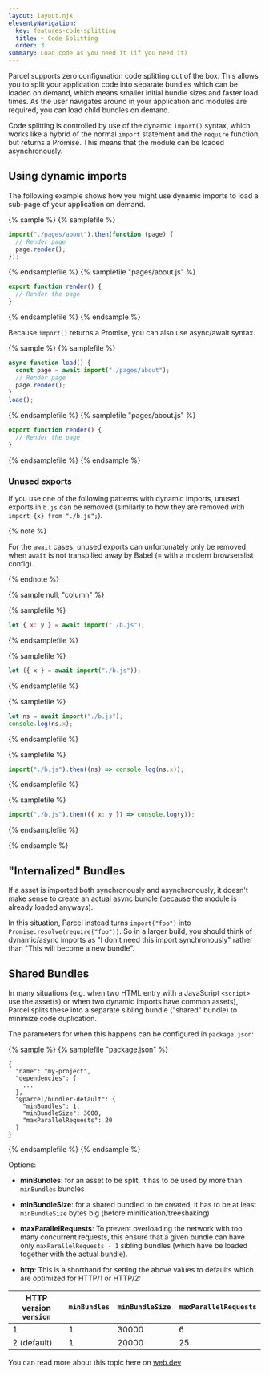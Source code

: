 ```yaml
---
layout: layout.njk
eleventyNavigation:
  key: features-code-splitting
  title: ✂️ Code Splitting
  order: 3
summary: Load code as you need it (if you need it)
---
```


Parcel supports zero configuration code splitting out of the box. This allows you to split your application code into separate bundles which can be loaded on demand, which means smaller initial bundle sizes and faster load times. As the user navigates around in your application and modules are required, you can load child bundles on demand.

Code splitting is controlled by use of the dynamic `import()` syntax, which works like a hybrid of the normal `import` statement and the `require` function, but returns a Promise. This means that the module can be loaded asynchronously.

## Using dynamic imports

The following example shows how you might use dynamic imports to load a sub-page of your application on demand.

{% sample %}
{% samplefile %}

```js
import("./pages/about").then(function (page) {
  // Render page
  page.render();
});
```

{% endsamplefile %}
{% samplefile "pages/about.js" %}

```js
export function render() {
  // Render the page
}
```

{% endsamplefile %}
{% endsample %}

Because `import()` returns a Promise, you can also use async/await syntax.

{% sample %}
{% samplefile %}

```js
async function load() {
  const page = await import("./pages/about");
  // Render page
  page.render();
}
load();
```

{% endsamplefile %}
{% samplefile "pages/about.js" %}

```js
export function render() {
  // Render the page
}
```

{% endsamplefile %}
{% endsample %}

### Unused exports

If you use one of the following patterns with dynamic imports, unused exports in `b.js` can be removed (similarly to how they are removed with `import {x} from "./b.js";`).

{% note %}

For the `await` cases, unused exports can unfortunately only be removed when `await` is not transpilied away by Babel (= with a modern browserslist config).

{% endnote %}

{% sample null, "column" %}

{% samplefile %}

```js
let { x: y } = await import("./b.js");
```

{% endsamplefile %}

{% samplefile %}

```js
let ({ x } = await import("./b.js"));
```

{% endsamplefile %}

{% samplefile %}

```js
let ns = await import("./b.js");
console.log(ns.x);
```

{% endsamplefile %}

{% samplefile %}

```js
import("./b.js").then((ns) => console.log(ns.x));
```

{% endsamplefile %}

{% samplefile %}

```js
import("./b.js").then(({ x: y }) => console.log(y));
```

{% endsamplefile %}

{% endsample %}

## "Internalized" Bundles

If a asset is imported both synchronously and asynchronously, it doesn't make sense to create an actual async bundle (because the module is already loaded anyways).

In this situation, Parcel instead turns `import("foo")` into `Promise.resolve(require("foo"))`. So in a larger build, you should think of dynamic/async imports as "I don't need this import synchronously" rather than "This will become a new bundle".

## Shared Bundles

In many situations (e.g. when two HTML entry with a JavaScript `<script>` use the asset(s) or when two dynamic imports have common assets), Parcel splits these into a separate sibling bundle ("shared" bundle) to minimize code duplication.

The parameters for when this happens can be configured in `package.json`:

{% sample %}
{% samplefile "package.json" %}

```json5
{
  "name": "my-project",
  "dependencies": {
    ...
  },
  "@parcel/bundler-default": {
    "minBundles": 1,
    "minBundleSize": 3000,
    "maxParallelRequests": 20
  }
}
```

{% endsamplefile %}
{% endsample %}

Options:

- **minBundles**: for an asset to be split, it has to be used by more than `minBundles` bundles
- **minBundleSize**: for a shared bundled to be created, it has to be at least `minBundleSize` bytes big (before minification/treeshaking)
- **maxParallelRequests**: To prevent overloading the network with too many concurrent requests, this ensure that a given bundle can have only `maxParallelRequests - 1` sibling bundles (which have be loaded together with the actual bundle).

- **http**: This is a shorthand for setting the above values to defaults which are optimized for HTTP/1 or HTTP/2:

| HTTP version `version` | `minBundles` | `minBundleSize` | `maxParallelRequests` |
| ---------------------- | ------------ | --------------- | --------------------- |
| 1                      | 1            | 30000           | 6                     |
| 2 (default)            | 1            | 20000           | 25                    |

You can read more about this topic here on [web.dev](https://web.dev/granular-chunking-nextjs/)

<!--

## Bundle resolution

TODO ???

Parcel infers the location of bundles automatically. This is done in the [bundle-url](https://github.com/parcel-bundler/parcel/blob/master/packages/core/parcel-bundler/src/builtins/bundle-url.js) module, and uses the stack trace to determine the path where the initial bundle was loaded.

This means you don't need to configure where bundles should be loaded from, but also means you must serve the bundles from the same location.

Parcel currently resolves bundles at the following protocols: `http`, `https`, `file`, `ftp`, `chrome-extension` and `moz-extension`.

-->
